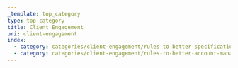```yaml
---
_template: top_category
type: top-category
title: Client Engagement
uri: client-engagement
index:
  - category: categories/client-engagement/rules-to-better-specification-reviews.md
  - category: categories/client-engagement/rules-to-better-account-management.md
---
```

